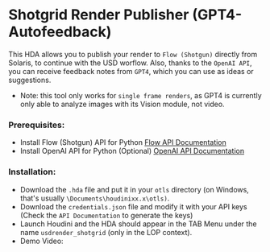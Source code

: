 # Shotgrid Render Publisher (GPT4-Autofeedback)

This HDA allows you to publish your render to `Flow (Shotgun)` directly from Solaris, to continue with the USD worflow. 
Also, thanks to the `OpenAI API`, you can receive feedback notes from `GPT4`, which you can use as ideas or suggestions.
- Note: this tool only works for `single frame renders`, as GPT4 is currently only able to analyze images with its Vision module, not video.

### Prerequisites:
- Install Flow (Shotgun) API for Python [Flow API Documentation](https://support.google.com/accounts/answer/185833?hl=en)
- Install  OpenAI API for Python (Optional) [OpenAI API Documentation](https://platform.openai.com/docs/api-reference/authentication)

### Installation:
- Download the `.hda` file and put it in your `otls` directory (on Windows, that's usually `\Documents\houdinixx.x\otls)`.
- Download the `credentials.json` file and modify it with your API keys (Check the `API Documentation` to generate the keys)
- Launch Houdini and the HDA should appear in the TAB Menu under the name `usdrender_shotgrid` (only in the LOP context).
- Demo Video: 
